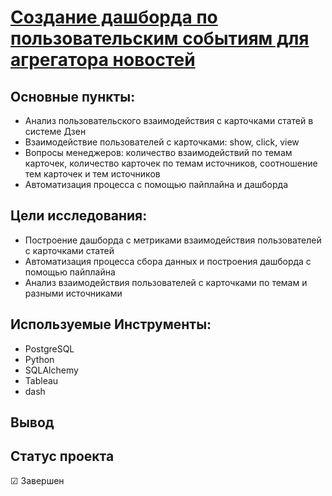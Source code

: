 # [Создание дашборда по пользовательским событиям для агрегатора новостей](https://github.com/Kibmor/Ramil_Yarullin_data_analyst/blob/main/12.%20%D0%90%D0%B2%D1%82%D0%BE%D0%BC%D0%B0%D1%82%D0%B8%D0%B7%D0%B0%D1%86%D0%B8%D1%8F/12_Avtomatizaciya.md)

## Основные пункты:
- Анализ пользовательского взаимодействия с карточками статей в системе Дзен
- Взаимодействие пользователей с карточками: show, click, view
- Вопросы менеджеров: количество взаимодействий по темам карточек, количество карточек по темам источников, соотношение тем карточек и тем источников
- Автоматизация процесса с помощью пайплайна и дашборда

## Цели исследования:
- Построение дашборда с метриками взаимодействия пользователей с карточками статей
- Автоматизация процесса сбора данных и построения дашборда с помощью пайплайна
- Анализ взаимодействия пользователей с карточками по темам и разными источниками

## Используемые Инструменты:
- PostgreSQL
- Python
- SQLAlchemy
- Tableau
- dash
## Вывод

## Статус проекта
☑ Завершен
